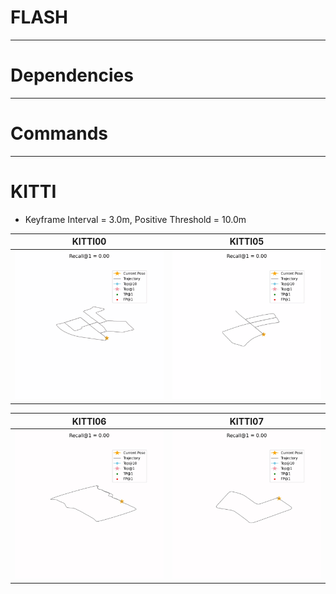 # FLASH
---


# Dependencies
---


# Commands
---


# KITTI 
- Keyframe Interval = 3.0m, Positive Threshold = 10.0m

| KITTI00 | KITTI05 |
|----------------|----------------|
| ![GIF 1](fig/00.gif) | ![GIF 2](fig/05.gif) |

| KITTI06 | KITTI07 |
|------------|--------------|
| ![GIF 1](fig/06.gif) | ![GIF 2](fig/07.gif) |

